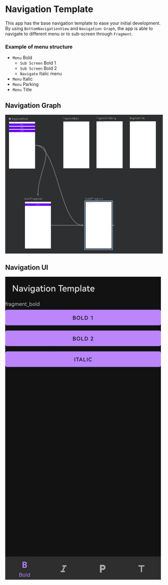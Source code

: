 # Navigation Template

This app has the base navigation template to ease your initial development. By using `BottomNavigationView` and `Navigation Graph`, the app is able to navigate to different menu or to sub-screen through `Fragment`.

### Example of menu structure

+ `Menu` Bold
	+ `Sub Screen` Bold 1
	+ `Sub Screen` Bold 2
	+ `Navigate` Italic menu
+ `Menu` Italic
+ `Menu` Parking
+ `Menu` Title

## Navigation Graph
![](https://github.com/ff55lab/android-kotlin-template-navigation/raw/main/nav_graph.png)

## Navigation UI

![](https://github.com/ff55lab/android-kotlin-template-navigation/raw/main/navigation_ui.png)
